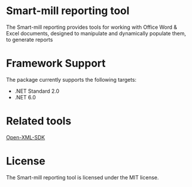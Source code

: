 # Smart-mill reporting tool

The Smart-mill reporting provides tools for working with Office Word & Excel documents, designed to manipulate and dynamically populate them, to generate reports

# Framework Support
The package currently supports the following targets:

- .NET Standard 2.0
- .NET 6.0

# Related tools
[Open-XML-SDK](https://github.com/dotnet/Open-XML-SDK)

# License
The Smart-mill reporting tool is licensed under the MIT license.
